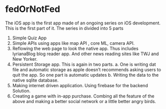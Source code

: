 # fedOrNotFed
The iOS app is the first app made of an ongoing series on iOS development. 
This is the first part of it.
The series in divided into 5 parts 
1. Simple Quiz App
2. Simple APIs using apps like map API , core ML, camera API.
3. Reflowing the web page to look the native app. Thus includes lyrianaBlog blog reader app. And other news reading sites like TWJ and New Yorker. 
3.  Persistent Storage app. This is again in two parts. a. One is writing dat file and automatic storage as apple doesn’t recommends asking users to quit the app. So one part is automatic updates b. Writing the data to the native sqlite database. 
4. Making internet driven application. Using firebase for the backend Solution. 
5. Creating a game with in-app purchase. Combing all the feature of the above and making a better social network or a little better angry birds. 
